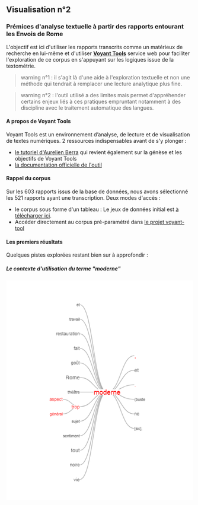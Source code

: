 ## Visualisation n°2
### Prémices d'analyse textuelle à partir des rapports entourant les Envois de Rome

L'objectif est ici d'utiliser les rapports transcrits comme un matérieux de recherche en lui-même et d'utiliser [**Voyant Tools**](http://voyant.tools.huma-num.fr) service web pour faciliter l'exploration de ce corpus en s'appuyant sur les logiques issue de la textométrie.

> warning n°1 : il s'agit là d'une aide à l'exploration textuelle et non une méthode qui tendrait à remplacer une  lecture analytique plus fine.

> warning n°2 : l'outil utilisé a des limites mais permet d'appréhender certains enjeux liés à ces pratiques empruntant notamment à des discipline avec le traitement automatique des langues.

#### A propos de Voyant Tools
Voyant Tools est un environnement d’analyse, de lecture et de visualisation de textes numériques.
2 ressources indispensables avant de s'y plonger :
* [le tutoriel d'Aurelien Berra](https://github.com/aurelberra/voyant_tools/blob/master/tutorial/voyant_tools_intro_fr.md) qui revient également sur la génèse et les objectifs de Voyant Tools
* [la documentation officielle de l'outil](http://voyant.tools.huma-num.fr/docs/#!/guide/start)

#### Rappel du corpus

Sur les 603 rapports issus de la base de données, nous avons sélectionné les 521 rapports ayant une transcription.
Deux modes d'accès :
* le corpus sous forme d'un tableau : Le jeux de données initial est [à télécharger ici](./datasets/datasets.md).
* Accéder directement au corpus pré-paramétré dans [le projet voyant-tool](http://voyant.tools.huma-num.fr/?corpus=9f0929de55123b653c9475a6be733db4)

#### Les premiers réusltats


Quelques pistes explorées restant bien sur à approfondir :

##### Le contexte d'utilisation du terme "moderne"

![img_1](../images/voyanttools_1.png)
